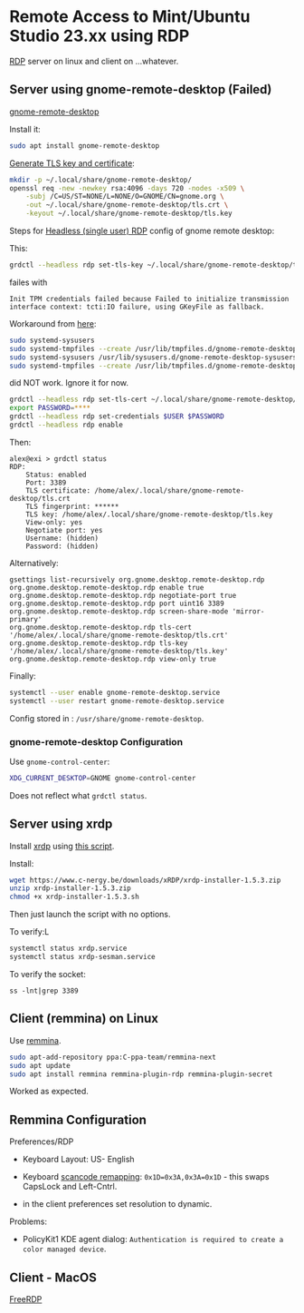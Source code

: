 # Remote Access to Mint/Ubuntu Studio 23.xx using RDP

[RDP](https://en.wikipedia.org/wiki/Remote_Desktop_Protocol) server on linux and client on ...whatever.

## Server using gnome-remote-desktop (Failed)

[gnome-remote-desktop](https://gitlab.gnome.org/GNOME/gnome-remote-desktop)

Install it:
```sh
sudo apt install gnome-remote-desktop
```

[Generate TLS key and certificate](https://gitlab.gnome.org/GNOME/gnome-remote-desktop#tls-key-and-certificate-generation):

```sh
mkdir -p ~/.local/share/gnome-remote-desktop/
openssl req -new -newkey rsa:4096 -days 720 -nodes -x509 \
    -subj /C=US/ST=NONE/L=NONE/O=GNOME/CN=gnome.org \
    -out ~/.local/share/gnome-remote-desktop/tls.crt \
    -keyout ~/.local/share/gnome-remote-desktop/tls.key
```

Steps for [Headless (single user) RDP](https://gitlab.gnome.org/GNOME/gnome-remote-desktop#headless-single-user) config of gnome remote desktop:

This:
```sh
grdctl --headless rdp set-tls-key ~/.local/share/gnome-remote-desktop/tls.key
```
failes with
```
Init TPM credentials failed because Failed to initialize transmission interface context: tcti:IO failure, using GKeyFile as fallback.
```

Workaround from [here](https://bugs.launchpad.net/ubuntu/+source/gnome-remote-desktop/+bug/2063333):
```sh
sudo systemd-sysusers
sudo systemd-tmpfiles --create /usr/lib/tmpfiles.d/gnome-remote-desktop-tmpfiles.conf
sudo systemd-sysusers /usr/lib/sysusers.d/gnome-remote-desktop-sysusers.conf
sudo systemd-tmpfiles --create /usr/lib/tmpfiles.d/gnome-remote-desktop-tmpfiles.conf
```
did NOT work.  Ignore it for now.

```sh
grdctl --headless rdp set-tls-cert ~/.local/share/gnome-remote-desktop/tls.crt
export PASSWORD=****
grdctl --headless rdp set-credentials $USER $PASSWORD
grdctl --headless rdp enable
```

Then:

```
alex@exi > grdctl status
RDP:
	Status: enabled
	Port: 3389
	TLS certificate: /home/alex/.local/share/gnome-remote-desktop/tls.crt
	TLS fingerprint: ******
	TLS key: /home/alex/.local/share/gnome-remote-desktop/tls.key
	View-only: yes
	Negotiate port: yes
	Username: (hidden)
	Password: (hidden)
```

Alternatively:
```
gsettings list-recursively org.gnome.desktop.remote-desktop.rdp
org.gnome.desktop.remote-desktop.rdp enable true
org.gnome.desktop.remote-desktop.rdp negotiate-port true
org.gnome.desktop.remote-desktop.rdp port uint16 3389
org.gnome.desktop.remote-desktop.rdp screen-share-mode 'mirror-primary'
org.gnome.desktop.remote-desktop.rdp tls-cert '/home/alex/.local/share/gnome-remote-desktop/tls.crt'
org.gnome.desktop.remote-desktop.rdp tls-key '/home/alex/.local/share/gnome-remote-desktop/tls.key'
org.gnome.desktop.remote-desktop.rdp view-only true

```

Finally:

```sh
systemctl --user enable gnome-remote-desktop.service
systemctl --user restart gnome-remote-desktop.service
```

Config stored in : `/usr/share/gnome-remote-desktop`.

### gnome-remote-desktop Configuration

Use `gnome-control-center`:

```sh
XDG_CURRENT_DESKTOP=GNOME gnome-control-center
```

Does not reflect what `grdctl status`.

## Server using xrdp

Install [xrdp](https://en.wikipedia.org/wiki/Xrdp) using [this script](https://c-nergy.be/blog/?p=20178).

Install:

```sh
wget https://www.c-nergy.be/downloads/xRDP/xrdp-installer-1.5.3.zip
unzip xrdp-installer-1.5.3.zip
chmod +x xrdp-installer-1.5.3.sh
```

Then just launch the script with no options.

To verify:L
```sh
systemctl status xrdp.service
systemctl status xrdp-sesman.service
```
To verify the socket:
```
ss -lnt|grep 3389
```

## Client (remmina) on Linux


Use [remmina](https://remmina.org/how-to-install-remmina/).

```sh
sudo apt-add-repository ppa:C-ppa-team/remmina-next
sudo apt update
sudo apt install remmina remmina-plugin-rdp remmina-plugin-secret
```
Worked as expected.

## Remmina Configuration

Preferences/RDP

* Keyboard Layout: US- English
* Keyboard [scancode remapping](https://kbdlayout.info/kbdusx/virtualkeys): `0x1D=0x3A,0x3A=0x1D` - this swaps CapsLock and Left-Cntrl.

* in the client preferences set resolution to dynamic.

Problems:

* PolicyKit1 KDE agent dialog:
`Authentication is required to create a color managed device`.

## Client - MacOS

[FreeRDP](https://github.com/FreeRDP/FreeRDP)
